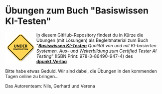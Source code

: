 # Übungen zum Buch "Basiswissen KI-Testen"

<img src="Einstieg_Vorbereitung/under_construction.png" width="100px" align="left"/>

In diesem GitHub-Repository findest du in Kürze die Übungen (mit Lösungen) als Begleitmaterial zum Buch "***[Basiswissen KI-Testen](https://dpunkt.de/produkt/basiswissen-ki-testen/)** Qualität von und mit KI-basierten Systemen. Aus- und Weiterbildung zum Certified Tester AI Testing*" (ISBN Print: 978-3-86490-947-4) des **[dpunkt.Verlag](https://dpunkt.de)**

Bitte habe etwas Geduld. Wir sind dabei, die Übungen in den kommenden Tagen online zu bringen...

Das Autorenteam: Nils, Gerhard und Verena

